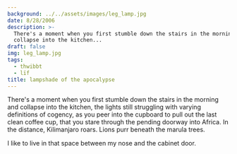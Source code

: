 ```yaml
---
background: ../../assets/images/leg_lamp.jpg
date: 8/28/2006
description: >-
  There's a moment when you first stumble down the stairs in the morning and
  collapse into the kitchen...
draft: false
img: leg_lamp.jpg
tags:
  - thwibbt
  - lïf
title: lampshade of the apocalypse
---
```


There's a moment when you first stumble down the stairs in the morning and collapse into the kitchen, the lights still struggling with varying definitions of cogency, as you peer into the cupboard to pull out the last clean coffee cup, that you stare through the pending doorway into Africa. In the distance, Kilimanjaro roars. Lions purr beneath the marula trees.

I like to live in that space between my nose and the cabinet door.
